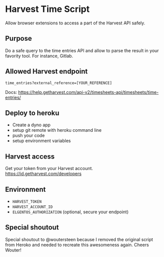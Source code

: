 # Harvest Time Script
Allow browser extensions to access a part of the Harvest API safely.

## Purpose
Do a safe query to the time entries API and allow to parse the result in your favority tool.
For instance, Gitlab.

## Allowed Harvest endpoint
`time_entries?external_reference=[YOUR_REFERENCE]`

Docs: https://help.getharvest.com/api-v2/timesheets-api/timesheets/time-entries/

## Deploy to heroku
- Create a dyno app
- setup git remote with heroku command line
- push your code
- setup environment variables

## Harvest access
Get your token from your Harvest account. https://id.getharvest.com/developers

## Environment
- `HARVEST_TOKEN`
- `HARVEST_ACCOUNT_ID`
- `ELGENTOS_AUTHORIZATION` (optional, secure your endpoint)

## Special shoutout
Special shoutout to @woutersteen because I removed the original script from Heroko and needed to recreate this awesomeness again. Cheers Wouter!

